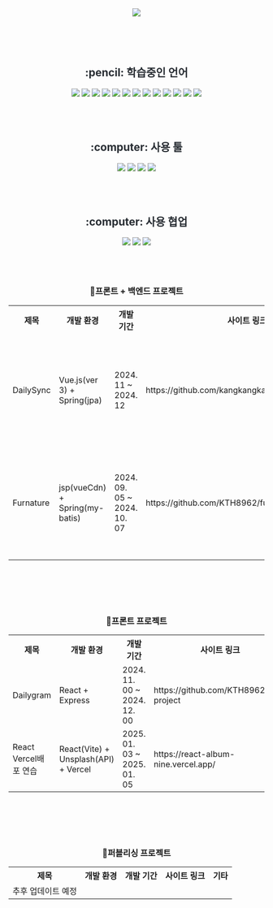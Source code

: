 <div align="center">
    <img src="https://capsule-render.vercel.app/api?type=waving&color=ff8002&height=260&text=TaeHwan&nbsp;Kim&animation=&fontColor=ffffff&fontSize=50" />
</div>

<!--[![Typing SVG](https://readme-typing-svg.demolab.com?font=Fira+Code&pause=1000&width=435&lines=first;test)](https://git.io/typing-svg)-->

<!--[![Top Langs](https://github-readme-stats.vercel.app/api/top-langs/?username=KTH8962)](https://github.com/anuraghazra/github-readme-stats)
[![Anurag's GitHub stats](https://github-readme-stats.vercel.app/api?username=KTH8962)](https://github.com/anuraghazra/github-readme-stats)
[![GitHub Streak](https://streak-stats.demolab.com?user=KTH8962)](https://git.io/streak-stats)-->

<br><br><br>
<div align="center">
  <h2 style="color: #282d33;"> :pencil: 학습중인 언어 </h2>
  <img src="https://img.shields.io/badge/html5-20232a.svg?style=for-the-badge&logo=html5&logoColor=FFFFFF&color=F06529" />
  <img src="https://img.shields.io/badge/css3-20232a.svg?style=for-the-badge&logo=css3&logoColor=FFFFFF&color=0277BD" />
  <img src="https://img.shields.io/badge/sass-20232a.svg?style=for-the-badge&logo=sass&logoColor=FFFFFF&color=CC6699" />
  <img src="https://img.shields.io/badge/javascript-20232a.svg?style=for-the-badge&logo=javascript&logoColor=F0DB4F" />
  <img src="https://img.shields.io/badge/jquery-20232a.svg?style=for-the-badge&logo=jquery&logoColor=FFFFFF&color=0769AD" />
  <img src="https://img.shields.io/badge/typescript-20232a.svg?style=for-the-badge&logo=typescript&logoColor=FFFFFF&color=007ACC" />
<!--   <img src="https://img.shields.io/badge/node.js-20232a.svg?style=for-the-badge&logo=node.js&logoColor=FFFFFF&color=3C873A" /> -->
  <img src="https://img.shields.io/badge/react-20232a.svg?style=for-the-badge&logo=react&logoColor=61DBFB" />
<!--   <img src="https://img.shields.io/badge/express-20232a.svg?style=for-the-badge&logo=express&logoColor=FFFFFF&color=3B4854" /> -->
  <img src="https://img.shields.io/badge/springboot-20232a.svg?style=for-the-badge&logo=springboot&logoColor=FFFFFF&color=8BC34A" />
  <img src="https://img.shields.io/badge/mysql-20232a.svg?style=for-the-badge&logo=mysql&logoColor=FFFFFF&color=00758F" />
  <img src="https://img.shields.io/badge/oracle-20232a.svg?style=for-the-badge&logo=oracle&logoColor=FFFFFF&color=F80102" />
  <img src="https://img.shields.io/badge/linux-20232a.svg?style=for-the-badge&logo=linux&logoColor=FFFFFF&color=85325E" />
  <img src="https://img.shields.io/badge/java-20232a.svg?style=for-the-badge&logo=java&logoColor=FFFFFF&color=5382A1" />
  <img src="https://img.shields.io/badge/vue.js-20232a.svg?style=for-the-badge&logo=vue.js&logoColor=FFFFFF&color=41B883" />
</div>
<br><br><br>
<div align="center">
  <h2 style="color: #282d33;"> :computer: 사용 툴 </h2>
  <img src="https://img.shields.io/badge/visual studio code-20232a.svg?style=for-the-badge&logo=vscode&logoColor=FFFFFF&color=29B6F6" />
  <img src="https://img.shields.io/badge/eclipse-20232a.svg?style=for-the-badge&logo=eclipseide&logoColor=FFFFFF&color=42337F" />
  <img src="https://img.shields.io/badge/intellij-20232a.svg?style=for-the-badge&logo=intellijidea&logoColor=FFFFFF&color=000000" />
  <img src="https://img.shields.io/badge/filezilla-20232a.svg?style=for-the-badge&logo=filezilla&logoColor=FFFFFF&color=BF0000" />
</div>
<br><br><br>
<div align="center">
     <h2 style="color: #282d33;"> :computer: 사용 협업 </h2>
  <img src="https://img.shields.io/badge/photoshop-20232a.svg?style=for-the-badge&logo=adobephotoshop&logoColor=8BC3FC" />
  <img src="https://img.shields.io/badge/figma-20232a.svg?style=for-the-badge&logo=figma&logoColor=FFFFFF&color=F24E1E" />
  <img src="https://img.shields.io/badge/github-20232a.svg?style=for-the-badge&logo=github&logoColor=FFFFFF&color=AD5C51" />
</div>
<br><br><br>
<div align="center">

### 📑프론트 + 백엔드 프로젝트
<table>
    <tr>
        <th>제목</th>                    
        <th>개발 환경</th>
        <th>개발 기간</th>
        <th>사이트 링크</th>
        <th>기타</th>
    </tr>
    <tr>
        <td>DailySync</td>
        <td>Vue.js(ver 3) + Spring(jpa)</td>
        <td>2024. 11 ~ 2024. 12</td>
        <td>https://github.com/kangkangkangsm/DailySyncTeam</td>
        <td>국비지원 팀 프로젝트</td>
    </tr>
    <tr>
        <td>Furnature</td>
        <td>jsp(vueCdn) + Spring(my-batis)</td>
        <td>2024. 09. 05 ~ 2024. 10. 07</td>
        <td>https://github.com/KTH8962/furnature</td>
        <td>국비지원 팀 프로젝트</td>
    </tr>
</table>

<br><br><br><br>

### 📑프론트 프로젝트
<table>
    <tr>
        <th>제목</th>                    
        <th>개발 환경</th>
        <th>개발 기간</th>
        <th>사이트 링크</th>
        <th>기타</th>
    </tr>
    <tr>
        <td>Dailygram</td>
        <td>React + Express</td>
        <td>2024. 11. 00 ~ 2024. 12. 00</td>
        <td>https://github.com/KTH8962/sns-project</td>
        <td>국비지원 개인 미니프로젝트</td>
    </tr>
    <tr>
        <td>React Vercel배포 연습</td>
        <td>React(Vite) + Unsplash(API) + Vercel</td>
        <td>2025. 01. 03 ~ 2025. 01. 05</td>
        <td>https://react-album-nine.vercel.app/</td>
        <td>Unsplash를 이용한 사진검색을 Vercel로 배포</td>
    </tr>
</table>

<br><br><br><br>

### 📑퍼블리싱 프로젝트
<table>
    <tr>
        <th>제목</th>                    
        <th>개발 환경</th>
        <th>개발 기간</th>
        <th>사이트 링크</th>
        <th>기타</th>
    </tr>
    <tr>
        <td>추후 업데이트 예정</td>
        <td></td>
        <td></td>
        <td></td>
        <td></td>
    </tr>
</table>
<!--    
    <tr>
        <td></td>
        <td></td>
        <td>202. 1. 00 ~ 202. 1. 00</td>
        <td>사내 사이트</td>
        <td></td>
    </tr>
    <tr>
        <td></td>
        <td></td>
        <td>202. 1. 00 ~ 202. 1. 00</td>
        <td>사내 사이트</td>
        <td></td>
    </tr>
    <tr>
        <td></td>
        <td></td>
        <td>202. 1. 00 ~ 202. 1. 00</td>
        <td>사내 사이트</td>
        <td></td>
    </tr>
    <tr>
        <td></td>
        <td></td>
        <td>202. 1. 00 ~ 202. 1. 00</td>
        <td>사내 사이트</td>
        <td></td>
    </tr>
    <tr>
        <td></td>
        <td></td>
        <td>202. 1. 00 ~ 202. 1. 00</td>
        <td>사내 사이트</td>
        <td></td>
    </tr>
    <tr>
        <td></td>
        <td></td>
        <td>202. 1. 00 ~ 202. 1. 00</td>
        <td>사내 사이트</td>
        <td></td>
    </tr>
    <tr>
        <td></td>
        <td></td>
        <td>202. 1. 00 ~ 202. 1. 00</td>
        <td>사내 사이트</td>
        <td></td>
    </tr>
    <tr>
        <td></td>
        <td></td>
        <td>202. 1. 00 ~ 202. 1. 00</td>
        <td>사내 사이트</td>
        <td></td>
    </tr>
    <tr>
        <td></td>
        <td></td>
        <td>202. 1. 00 ~ 202. 1. 00</td>
        <td>사내 사이트</td>
        <td></td>
    </tr>
    <tr>
        <td></td>
        <td></td>
        <td>202. 1. 00 ~ 202. 1. 00</td>
        <td>사내 사이트</td>
        <td></td>
    </tr>
    <tr>
        <td></td>
        <td></td>
        <td>202. 1. 00 ~ 202. 1. 00</td>
        <td>사내 사이트</td>
        <td></td>
    </tr>
    <tr>
        <td></td>
        <td></td>
        <td>202. 1. 00 ~ 202. 1. 00</td>
        <td>사내 사이트</td>
        <td></td>
    </tr>
    
    <table style="float: left;">
      <tr>
          <th>제목</th>                    
          <th>개발 환경</th>
          <th>개발 기간</th>
          <th>사이트 링크</th>
          <th>기타</th>
      </tr>
      <tr>
          <td></td>
          <td></td>
          <td>202. 0. 0 ~ 202. 0. 0</td>
          <td>사내 사이트</td>
          <td></td>
      </tr>
    </table>
</div>
-->


